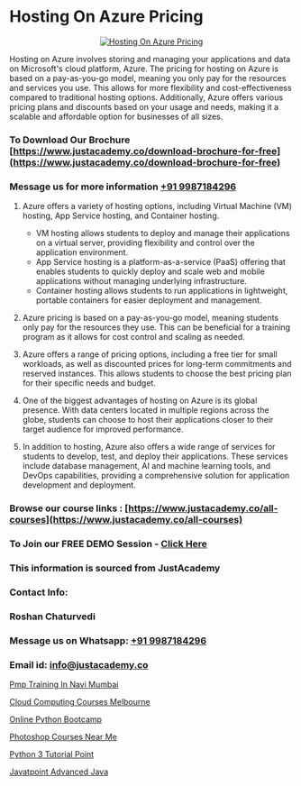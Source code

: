 # Hosting On Azure Pricing

<p align="center">
  <a href="https://justacademy.co/course-detail/microsoft-azure-training">
    <img src="https://justacademy.co/storage2/course_image/1708336833_course_image.png" alt="Hosting On Azure Pricing">
  </a>
</p>

Hosting on Azure involves storing and managing your applications and data on Microsoft's cloud platform, Azure. The pricing for hosting on Azure is based on a pay-as-you-go model, meaning you only pay for the resources and services you use. This allows for more flexibility and cost-effectiveness compared to traditional hosting options. Additionally, Azure offers various pricing plans and discounts based on your usage and needs, making it a scalable and affordable option for businesses of all sizes. 
### To Download Our Brochure [https://www.justacademy.co/download-brochure-for-free](https://www.justacademy.co/download-brochure-for-free)
### Message us for more information [+91 9987184296](https://api.whatsapp.com/send?phone=919987184296)
1) Azure offers a variety of hosting options, including Virtual Machine (VM) hosting, App Service hosting, and Container hosting.
   - VM hosting allows students to deploy and manage their applications on a virtual server, providing flexibility and control over the application environment.
   - App Service hosting is a platform-as-a-service (PaaS) offering that enables students to quickly deploy and scale web and mobile applications without managing underlying infrastructure.
   - Container hosting allows students to run applications in lightweight, portable containers for easier deployment and management.

2) Azure pricing is based on a pay-as-you-go model, meaning students only pay for the resources they use. This can be beneficial for a training program as it allows for cost control and scaling as needed.

3) Azure offers a range of pricing options, including a free tier for small workloads, as well as discounted prices for long-term commitments and reserved instances. This allows students to choose the best pricing plan for their specific needs and budget.

4) One of the biggest advantages of hosting on Azure is its global presence. With data centers located in multiple regions across the globe, students can choose to host their applications closer to their target audience for improved performance.

5) In addition to hosting, Azure also offers a wide range of services for students to develop, test, and deploy their applications. These services include database management, AI and machine learning tools, and DevOps capabilities, providing a comprehensive solution for application development and deployment.

### Browse our course links : [https://www.justacademy.co/all-courses](https://www.justacademy.co/all-courses) 
### To Join our FREE DEMO Session - [Click Here](https://www.justacademy.co/register-for-course-demo)


### This information is sourced from JustAcademy
### Contact Info:
### Roshan Chaturvedi
### Message us on Whatsapp: [+91 9987184296](https://api.whatsapp.com/send?phone=919987184296)
### Email id: [info@justacademy.co](mailto:info@justacademy.co)
                
[Pmp Training In Navi Mumbai](https://www.linkedin.com/pulse/pmp-training-navi-mumbai-justacademy-portland-vd0mf?trackingId=YAyJW9NogVS%2FcX3ByBXEzg%3D%3D&lipi=urn%3Ali%3Apage%3Ad_flagship3_company_admin%3B4wvQoxRzQS6F4YizGcy96A%3D%3D)

[Cloud Computing Courses Melbourne](https://www.linkedin.com/pulse/cloud-computing-courses-melbourne-justacademy-mumbai-ashuc?trackingId=PWxsHQdWFSYVdB%2Fo6qNfIA%3D%3D&lipi=urn%3Ali%3Apage%3Ad_flagship3_showcase_admin%3Bd7Lyhom7ShKzEAWk1fq2Tw%3D%3D)

[Online Python Bootcamp](https://medium.com/@justacademytraining/online-python-bootcamp-e6b59071bc4c)

[Photoshop Courses Near Me](https://medium.com/@kumarishimmi99/photoshop-courses-near-me-91e7c9314260)

[Python 3 Tutorial Point](https://justacademyin.github.io/justacademy/python-3-tutorial-point)

[Javatpoint Advanced Java](https://justacademyin.github.io/justacademy/javatpoint-advanced-java)


